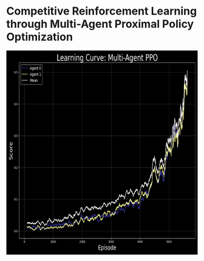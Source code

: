 # Competitive Reinforcement Learning through Multi-Agent Proximal Policy Optimization
<div align="center">
  <img width="700" height="538" img src="saved_files/scores_5627.png">
</div>

